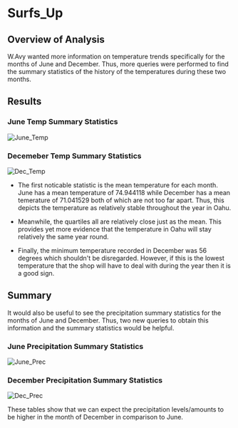 # Surfs_Up

## Overview of Analysis

W.Avy wanted more information on temperature trends specifically for the months of June and December. Thus, more
queries were performed to find the summary statistics of the history of the temperatures during these two months.

## Results

### June Temp Summary Statistics
![June_Temp]()
### Decemeber Temp Summary Statistics
![Dec_Temp]()

- The first noticable statistic is the mean temperature for each month. June has a mean temperature of 74.944118 while
December has a mean temerature of 71.041529 both of which are not too far apart. Thus, this depicts the temperature as relatively
stable throughout the year in Oahu.

- Meanwhile, the quartiles all are relatively close just as the mean. This provides yet more evidence that the temperature in Oahu
will stay relatively the same year round.

- Finally, the minimum temperature recorded in December was 56 degrees which shouldn't be disregarded. However, if this is the lowest temperature that
the shop will have to deal with during the year then it is a good sign. 

## Summary

It would also be useful to see the precipitation summary statistics for the months of June and December. Thus, two new queries to obtain this
information and the summary statistics would be helpful. 

### June Precipitation Summary Statistics
![June_Prec]()
### December Precipitation Summary Statistics
![Dec_Prec]()

These tables show that we can expect the precipitation levels/amounts to be higher in the month of December in comparison to June. 
